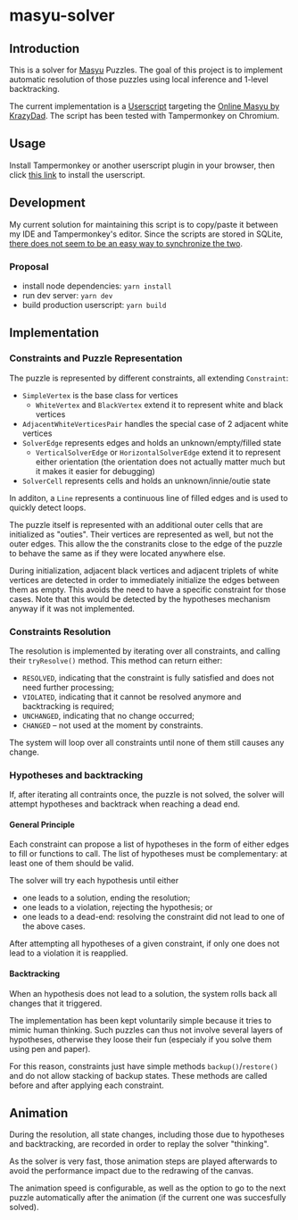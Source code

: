 # masyu-solver
## Introduction

This is a solver for [Masyu](https://en.wikipedia.org/wiki/Masyu) Puzzles.
The goal of this project is to implement automatic resolution of those puzzles
using local inference and 1-level backtracking.

The current implementation is a [Userscript](https://en.wikipedia.org/wiki/Userscript)
targeting the [Online Masyu by KrazyDad](https://krazydad.com/tablet/masyu/?).
The script has been tested with Tampermonkey on Chromium. 

## Usage

Install Tampermonkey or another userscript plugin in your browser,
then click [this link](masyu-solver.user.js?raw=true) to install the userscript.

## Development

My current solution for maintaining this script is to copy/paste it between my IDE and Tampermonkey's editor.
Since the scripts are stored in SQLite,
[there does not seem to be an easy way to synchronize the two](https://stackoverflow.com/a/11860530/525036()).

### Proposal

- install node dependencies: `yarn install`
- run dev server: `yarn dev`
- build production userscript: `yarn build`

## Implementation
### Constraints and Puzzle Representation

The puzzle is represented by different constraints, all extending `Constraint`:
* `SimpleVertex` is the base class for vertices
  * `WhiteVertex` and `BlackVertex` extend it to represent white and black vertices
* `AdjacentWhiteVerticesPair` handles the special case of 2 adjacent white vertices
* `SolverEdge` represents edges and holds an unknown/empty/filled state
  * `VerticalSolverEdge` or `HorizontalSolverEdge` extend it to represent either orientation
(the orientation does not actually matter much but it makes it easier for debugging)
* `SolverCell` represents cells and holds an unknown/innie/outie state

In additon, a `Line` represents a continuous line of filled edges and is used to quickly detect loops.

The puzzle itself is represented with an additional outer cells that are initialized as "outies".
Their vertices are represented as well, but not the outer edges.
This allow the the constranits close to the edge of the puzzle
to behave the same as if they were located anywhere else.

During initialization, adjacent black vertices and adjacent triplets of white vertices
are detected in order to immediately initialize the edges between them as empty.
This avoids the need to have a specific constraint for those cases.
Note that this would be detected by the hypotheses mechanism anyway if it was not implemented.

### Constraints Resolution

The resolution is implemented by iterating over all constraints,
and calling their `tryResolve()` method.
This method can return either:
* `RESOLVED`, indicating that the constraint is fully satisfied and does not need further processing;
* `VIOLATED`, indicating that it cannot be resolved anymore and backtracking is required;
* `UNCHANGED`, indicating that no change occurred;
* `CHANGED` – not used at the moment by constraints.

The system will loop over all constraints until none of them still causes any change.

### Hypotheses and backtracking

If, after iterating all contraints once, the puzzle is not solved,
the solver will attempt hypotheses and backtrack when reaching a dead end.

#### General Principle

Each constraint can propose a list of hypotheses in the form of either edges to fill or functions to call.
The list of hypotheses must be complementary: at least one of them should be valid.

The solver will try each hypothesis until either

* one leads to a solution, ending the resolution;
* one leads to a violation, rejecting the hypothesis; or
* one leads to a dead-end: resolving the constraint did not lead to one of the above cases.

After attempting all hypotheses of a given constraint,
if only one does not lead to a violation it is reapplied.

#### Backtracking

When an hypothesis does not lead to a solution, the system rolls back all changes that it triggered.

The implementation has been kept voluntarily simple because it tries to mimic human thinking.
Such puzzles can thus not involve several layers of hypotheses, otherwise they loose their fun
(especialy if you solve them using pen and paper).

For this reason, constraints just have simple methods `backup()`/`restore()`
and do not allow stacking of backup states.
These methods are called before and after applying each constraint.

## Animation

During the resolution, all state changes, including those due to hypotheses and backtracking,
are recorded in order to replay the solver "thinking".

As the solver is very fast, those animation steps are played afterwards
to avoid the performance impact due to the redrawing of the canvas.

The animation speed is configurable, as well as the option to go to the next puzzle automatically after the animation
(if the current one was succesfully solved). 
